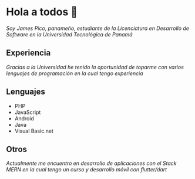 # Hola a todos 👋
_Soy James Pico, panameño, estudiante de la Licenciatura en Desarrollo de Software en la Universidad Tecnológica de Panamá_
## Experiencia
_Gracias a la Universidad he tenido la oportunidad de toparme con varios lenguajes de programación en la cual tengo experiencia_
## Lenguajes
* PHP
* JavaScript
* Android
* Java
* Visual Basic.net
## Otros
_Actualmente me encuentro en desarrollo de aplicaciones con el Stack MERN en la cual tengo un curso y desarrollo móvil con flutter/dart_
<!--
**jamespd10/jamespd10** is a ✨ _special_ ✨ repository because its `README.md` (this file) appears on your GitHub profile.

Here are some ideas to get you started:

- 🔭 I’m currently working on ...
- 🌱 I’m currently learning ...
- 👯 I’m looking to collaborate on ...
- 🤔 I’m looking for help with ...
- 💬 Ask me about ...
- 📫 How to reach me: ...
- 😄 Pronouns: ...
- ⚡ Fun fact: ...
-->
